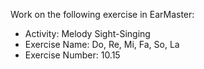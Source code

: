 Work on the following exercise in EarMaster:
- Activity: Melody Sight-Singing
- Exercise Name: Do, Re, Mi, Fa, So, La
- Exercise Number: 10.15
